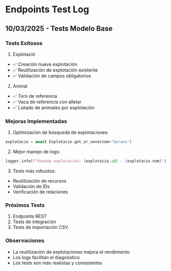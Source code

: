 # Endpoints Test Log

## 10/03/2025 - Tests Modelo Base

### Tests Exitosos
1. Explotació
- ✅ Creación nueva explotación
- ✅ Reutilización de explotación existente
- ✅ Validación de campos obligatorios

2. Animal
- ✅ Toro de referencia
- ✅ Vaca de referencia con alletar
- ✅ Listado de animales por explotación

### Mejoras Implementadas
1. Optimización de búsqueda de explotaciones:
```python
explotacio = await Explotacio.get_or_none(nom="Gurans")
```

2. Mejor manejo de logs:
```python
logger.info(f"Usando explotación: {explotacio.id} - {explotacio.nom}")
```

3. Tests más robustos:
- Reutilización de recursos
- Validación de IDs
- Verificación de relaciones

### Próximos Tests
1. Endpoints REST
2. Tests de integración
3. Tests de importación CSV

### Observaciones
- La reutilización de explotaciones mejora el rendimiento
- Los logs facilitan el diagnóstico
- Los tests son más realistas y consistentes